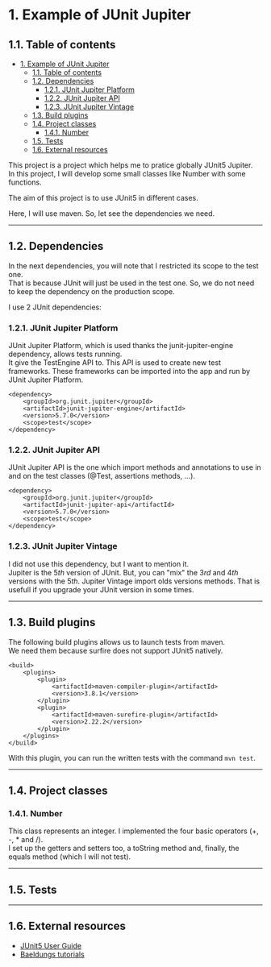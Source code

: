 # 1. Example of JUnit Jupiter

## 1.1. Table of contents

- [1. Example of JUnit Jupiter](#1-example-of-junit-jupiter)
  - [1.1. Table of contents](#11-table-of-contents)
  - [1.2. Dependencies](#12-dependencies)
    - [1.2.1. JUnit Jupiter Platform](#121-junit-jupiter-platform)
    - [1.2.2. JUnit Jupiter API](#122-junit-jupiter-api)
    - [1.2.3. JUnit Jupiter Vintage](#123-junit-jupiter-vintage)
  - [1.3. Build plugins](#13-build-plugins)
  - [1.4. Project classes](#14-project-classes)
    - [1.4.1. Number](#141-number)
  - [1.5. Tests](#15-tests)
  - [1.6. External resources](#16-external-resources)

This project is a project which helps me to pratice globally JUnit5 Jupiter.  
In this project, I will develop some small classes like Number with some functions.

The aim of this project is to use JUnit5 in different cases.

Here, I will use maven. So, let see the dependencies we need.

---

## 1.2. Dependencies

In the next dependencies, you will note that I restricted its scope to the test one.  
That is because JUnit will just be used in the test one. So, we do not need to keep the dependency on the production scope.

I use 2 JUnit dependencies:

### 1.2.1. JUnit Jupiter Platform

JUnit Jupiter Platform, which is used thanks the junit-jupiter-engine dependency, allows tests running.  
It give the TestEngine API to. This API is used to create new test frameworks. These frameworks can be imported into the app and run by JUnit Jupiter Platform.

```plaintext
<dependency>
    <groupId>org.junit.jupiter</groupId>
    <artifactId>junit-jupiter-engine</artifactId>
    <version>5.7.0</version>
    <scope>test</scope>
</dependency>
```

### 1.2.2. JUnit Jupiter API

JUnit Jupiter API is the one which import methods and annotations to use in and on the test classes (@Test, assertions methods, ...).

```plaintext
<dependency>
    <groupId>org.junit.jupiter</groupId>
    <artifactId>junit-jupiter-api</artifactId>
    <version>5.7.0</version>
    <scope>test</scope>
</dependency>
```

### 1.2.3. JUnit Jupiter Vintage

I did not use this dependency, but I want to mention it.  
Jupiter is the 5*th* version of JUnit. But, you can "mix" the 3*rd* and 4*th* versions with the 5*th*. Jupiter Vintage import olds versions methods. That is usefull if you upgrade your JUnit version in some times.

---

## 1.3. Build plugins

The following build plugins allows us to launch tests from maven.  
We need them because surfire does not support JUnit5 natively.

```plaintext
<build>
    <plugins>
        <plugin>
            <artifactId>maven-compiler-plugin</artifactId>
            <version>3.8.1</version>
        </plugin>
        <plugin>
            <artifactId>maven-surefire-plugin</artifactId>
            <version>2.22.2</version>
        </plugin>
    </plugins>
</build>
```

With this plugin, you can run the written tests with the command `mvn test`.

---

## 1.4. Project classes

### 1.4.1. Number

This class represents an integer. I implemented the four basic operators (+, -, * and /).  
I set up the getters and setters too, a toString method and, finally, the equals method (which I will not test).

---

## 1.5. Tests

---

## 1.6. External resources

- [JUnit5 User Guide](https://junit.org/junit5/docs/5.3.0-M1/user-guide/index.html)
- [Baeldungs tutorials](https://www.baeldung.com/junit)
